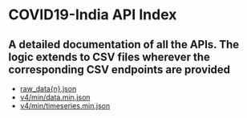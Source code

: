 # COVID19-India API Index

## A detailed documentation of all the APIs. The logic extends to CSV files wherever the corresponding CSV endpoints are provided

- [raw_data{n}.json](rawdata.md)
- [v4/min/data.min.json](v4_data.md)
- [v4/min/timeseries.min.json](v4_timeseries.md)
